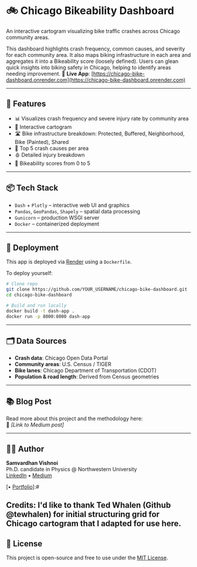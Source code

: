 # 🚲 Chicago Bikeability Dashboard

An interactive cartogram visualizing bike traffic crashes across Chicago community areas.

This dashboard highlights crash frequency, common causes, and severity for each community area. It also maps biking infrastructure in each area and aggregates it into a Bikeability score (loosely defined). Users can glean quick insights into biking safety in Chicago, helping to identify areas needing improvement. 
🔗 **Live App**: [https://chicago-bike-dashboard.onrender.com](https://chicago-bike-dashboard.onrender.com)

---

## 🧭 Features

- 📊 Visualizes crash frequency and severe injury rate by community area  
- 📍 Interactive cartogram
- 🛣️ Bike infrastructure breakdown: Protected, Buffered, Neighborhood, Bike (Painted), Shared
- 📌 Top 5 crash causes per area  
- 🩸 Detailed injury breakdown  
- 🚴 Bikeability scores from 0 to 5  

---

## 📦 Tech Stack

- `Dash` + `Plotly` – interactive web UI and graphics  
- `Pandas`, `GeoPandas`, `Shapely` – spatial data processing  
- `Gunicorn` – production WSGI server  
- `Docker` – containerized deployment

---

## 🚀 Deployment

This app is deployed via [Render](https://render.com) using a `Dockerfile`.

To deploy yourself:

```bash
# Clone repo
git clone https://github.com/YOUR_USERNAME/chicago-bike-dashboard.git
cd chicago-bike-dashboard

# Build and run locally
docker build -t dash-app .
docker run -p 8000:8000 dash-app
```

---

## 🗂️ Data Sources

- **Crash data**: Chicago Open Data Portal  
- **Community areas**: U.S. Census / TIGER  
- **Bike lanes**: Chicago Department of Transportation (CDOT)  
- **Population & road length**: Derived from Census geometries  

---

## 📚 Blog Post

Read more about this project and the methodology here:  
📝 _[Link to Medium post]_

---

## 🧑‍💻 Author

**Samvardhan Vishnoi**  
Ph.D. candidate in Physics @ Northwestern University  
[LinkedIn](https://www.linkedin.com/in/samvardhan-vishnoi) • [Medium](https://medium.com/@s-vishnoi)

[• [Portfolio](https://your-vercel-site.vercel.app)]:#

Credits: I'd like to thank Ted Whalen (Github @tewhalen) for initial structuring grid for Chicago cartogram that I adapted for use here. 
---

## 📝 License

This project is open-source and free to use under the [MIT License](LICENSE).
